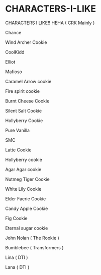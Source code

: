 # CHARACTERS-I-LIKE

CHARACTERS I LIKE!! HEHA ( CRK Mainly )

Chance

Wind Archer Cookie

CoolKidd

Elliot

Mafioso

Caramel Arrow cookie

Fire spirit cookie

Burnt Cheese Cookie

Silent Salt Cookie

Hollyberry Cookie

Pure Vanilla

SMC

Latte Cookie

Hollyberry cookie

Agar Agar cookie

Nutmeg Tiger Cookie

White Lily Cookie

Elder Faerie Cookie

Candy Apple Cookie

Fig Cookie

Eternal sugar cookie

John Nolan ( The Rookie )

Bumblebee ( Transformers )

Lina ( DTI )

Lana ( DTI )
